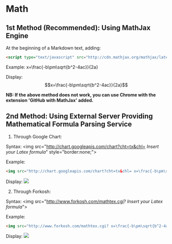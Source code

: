 # Math

## 1st Method (Recommended): Using MathJax Engine
At the beginning of a Markdown text, adding:
```html
<script type="text/javascript" src="http://cdn.mathjax.org/mathjax/latest/MathJax.js?config=default"></script>
```

Example: x=\frac{-b\pm\sqrt{b^2-4ac}}{2a}

Display: $$x=\frac{-b\pm\sqrt{b^2-4ac}}{2a}$$

**NB: If the above method does not work, you can use Chrome with the extension 'GitHub with MathJax' added.**

## 2nd Method: Using External Server Providing Mathematical Formula Parsing Service
1. Through Google Chart: 

Syntax: \<img src="http://chart.googleapis.com/chart?cht=tx&chl= *Insert your Latex formula*" style="border:none;"\>

Example:
```html
<img src="http://chart.googleapis.com/chart?cht=tx&chl= x=\frac{-b\pm\sqrt{b^2-4ac}}{2a}" style="border:none;">
```

Display: <img src="http://chart.googleapis.com/chart?cht=tx&chl= x=\frac{-b\pm\sqrt{b^2-4ac}}{2a}" style="border:none;">

2. Through Forkosh:

Syntax: \<img src="http://www.forkosh.com/mathtex.cgi? *Insert your Latex formula*"\>

Example:
```html
<img src="http://www.forkosh.com/mathtex.cgi? x=\frac{-b\pm\sqrt{b^2-4ac}}{2a}">
```

Display: <img src="http://www.forkosh.com/mathtex.cgi? x=\frac{-b\pm\sqrt{b^2-4ac}}{2a}">

